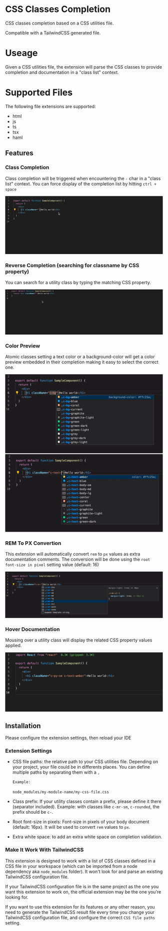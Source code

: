 # CSS Classes Completion

CSS classes completion based on a CSS utilities file.

Compatible with a TailwindCSS generated file.

# Useage

Given a CSS utilities file, the extension will parse the CSS classes to provide completion and documentation in a "class list" context.

# Supported Files

The following file extensions are supported:
- html
- js
- ts
- tsx
- haml

## Features

### Class Completion

Class completion will be triggered when encountering the `-` char in a "class list" context.
You can force display of the completion list by hitting `ctrl + space`

![completion](media/doc/completion-feature.gif)

### Reverse Completion (searching for classname by CSS property)

You can search for a utility class by typing the matching CSS property.

![reverse completion feature](media/doc/reverse-completion-feature.gif)

### Color Preview

Atomic classes setting a text color or a background-color will get a color preview embedded in their completion making it easy to select the correct one.

![color preview](media/doc/color-bg-feature.png) ![color preview](media/doc/color-text-feature.png)

### REM To PX Convertion

This extension will automatically convert `rem` to `px` values as extra documentation comments.
The conversion will be done using the `root font-size in pixel` setting value (default: 16)

![rem to px](media/doc/rem-to-px-feature.png)

### Hover Documentation

Mousing over a utility class will display the related CSS property values applied.

![hover feature](media/doc/hover-feature.gif)

## Installation

Please configure the extension settings, then reload your IDE

### Extension Settings

- CSS file paths: the relative path to your CSS utilities file. Depending on your project, your file could be in differents places. You can define multiple paths by separating them with a `,`

  ```
  Example:

  node_modules/my-module-name/my-css-file.css
  ```

- Class prefix: If your utility classes contain a prefix, please define it there (separator included).
  Example: with classes like `c-mr-sm`, `c-rounded`, the prefix should be `c-`.

- Root font-size in pixels: Font-size in pixels of your body document (default: 16px). It will be used to convert `rem` values to `px`.
  
- Extra white space: to add an extra white space on completion validation. 

### Make It Work With TailwindCSS

This extension is designed to work with a list of CSS classes defined in a CSS file in your workspace (which can be imported from a node dependency aka `node_modules` folder).
It won't look for and parse an existing TailwindCSS configuration file.

If your TailwindCSS configuration file is in the same project as the one you want this extension to work on, the official extension may be the one you're looking for.

If you want to use this extension for its features or any other reason, you need to generate the TailwindCSS result file every time you change your TailwindCSS configuration file, and configure the correct `CSS file paths` setting. 
